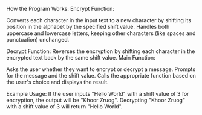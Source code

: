 How the Program Works:
Encrypt Function:

Converts each character in the input text to a new character by shifting its position in the alphabet by the specified shift value.
Handles both uppercase and lowercase letters, keeping other characters (like spaces and punctuation) unchanged.

Decrypt Function:
Reverses the encryption by shifting each character in the encrypted text back by the same shift value.
Main Function:

Asks the user whether they want to encrypt or decrypt a message.
Prompts for the message and the shift value.
Calls the appropriate function based on the user's choice and displays the result.

Example Usage:
If the user inputs "Hello World" with a shift value of 3 for encryption, the output will be "Khoor Zruog".
Decrypting "Khoor Zruog" with a shift value of 3 will return "Hello World".
